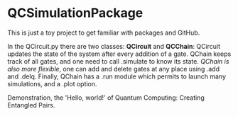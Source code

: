 # QCSimulationPackage

This is just a toy project to get familiar with packages and GitHub.

In the QCircuit.py there are two classes: **QCircuit** and **QCChain**:
QCircuit updates the state of the system after every addition of a gate.
QChain keeps track of all gates, and one need to call .simulate to know its state.
*QChain is also more flexible*, one can add and delete gates at any place using .add and .delq.
Finally, QChain has a .run module which permits to launch many simulations, and a .plot option.

Demonstration, the 'Hello, world!' of Quantum Computing: Creating Entangled Pairs.
